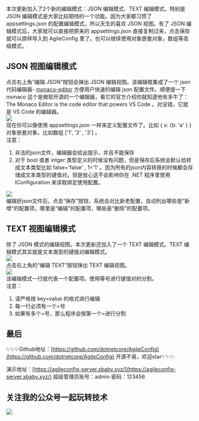 本次更新加入了2个新的编辑模式：JSON 编辑模式、TEXT 编辑模式。特别是 JSON 编辑模式是大家比较期待的一个功能。因为大家都习惯了 appsettings.json 的配置编辑模式，所以天生的喜欢 JSON 视图。有了 JSON 编辑模式后，大家就可以直接把原来的 appsettings.json 直接复制过来，点击保存就可以原样导入到 AgileConfig 里了。也可以继续使用对象嵌套对象，数组等高级模式。
## JSON 视图编辑模式

点击右上角“编辑 JSON”按钮会弹出 JSON 编辑视图。该编辑框集成了一个 json 代码编辑器- [monaco-editor](https://www.npmjs.com/package/@monaco-editor/react) 方便用户快速的编辑 json 配置文件。顺便提一下 monaco 这个是微软开源的一个编辑器，看它的官方介绍你就知道他有多牛了：The Monaco Editor is the code editor that powers VS Code 。对没错，它就是 VS Code 的编辑器。   
![](https://static.xbaby.xyz/%E5%BE%AE%E4%BF%A1%E6%88%AA%E5%9B%BE_20211125095252.png)   
现在你可以像使用 appsettings.json 一样来定义配置文件了。比如 { x: {b: 'a' } } 对象嵌套对象，比如数组 ['1', '2' , '3'] 。   
注意：
1. 非法的json文件，编辑器会给出提示，并且不能保存
2. 对于 bool 或者 intger 类型定义的时候没有问题，但是保存后系统会默认给转成文本类型比如 false='false' , 1='1' 。因为所有的json内容转换的时候都会存储成文本类型的键值对。但是放心这不会影响你在 .NET 程序里使用 IConfiguration 来读取绑定使用配置。
   
![](https://static.xbaby.xyz/%E5%BE%AE%E4%BF%A1%E6%88%AA%E5%9B%BE_20211125100425.png)   
编辑好json文件后，点击“保存”按钮，系统会对比新老配置，自动列出哪些是“新增”的配置项，哪里是“编辑”的配置项，哪些是“删除”的配置项。
## TEXT 视图编辑模式

除了 JSON 模式的编辑视图，本次更新还加入了一个 TEXT 编辑模式。TEXT 编辑模式其实就是文本类型的键值对编辑模式。   
![](https://static.xbaby.xyz/%E5%BE%AE%E4%BF%A1%E6%88%AA%E5%9B%BE_20211125100305.png)   
点击右上角的“编辑 TEXT”按钮弹出 TEXT 编辑视图。   
![](https://static.xbaby.xyz/%E5%BE%AE%E4%BF%A1%E6%88%AA%E5%9B%BE_20211125100441.png)   
该编辑模式一行就代表一个配置项。使用等号进行键值对的分割。   
注意：
1. 请严格按 key=value 的格式进行编辑
2. 每一行必须有一个=号
3. 如果有多个=号，那么程序会按第一个=进行分割

## 最后

✨✨✨Github地址：[https://github.com/dotnetcore/AgileConfig](https://github.com/dotnetcore/AgileConfig)  开源不易，欢迎star✨✨✨   

演示地址：[https://agileconfig-server.xbaby.xyz/](https://agileconfig-server.xbaby.xyz/)  超级管理员账号：admin 密码：123456   

## 关注我的公众号一起玩转技术   

![](https://static.xbaby.xyz/qrcode.jpg)